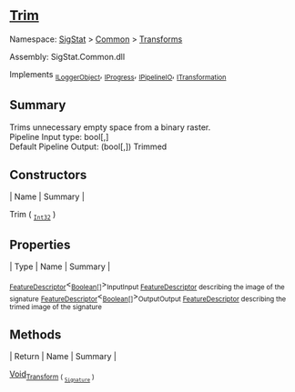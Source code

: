 # <sub>[Trim](./Trim.md)</sub>

Namespace: [SigStat]() > [Common](./../README.md) > [Transforms](./README.md)

Assembly: SigStat.Common.dll

Implements <sub>[ILoggerObject](./../ILoggerObject.md)</sub>, <sub>[IProgress](./../Helpers/IProgress.md)</sub>, <sub>[IPipelineIO](./../Pipeline/IPipelineIO.md)</sub>, <sub>[ITransformation](./../ITransformation.md)</sub>

## Summary
Trims unnecessary empty space from a binary raster.  <br>Pipeline Input type: bool[,]<br>Default Pipeline Output: (bool[,]) Trimmed

## Constructors

| Name | Summary | 

Trim ( <sub>[`Int32`](https://docs.microsoft.com/en-us/dotnet/api/System.Int32)</sub> )<sub></sub>


## Properties

| Type | Name | Summary | 

<sub>[FeatureDescriptor](./../FeatureDescriptor-1.md)</sub>\<<sub>[Boolean](https://docs.microsoft.com/en-us/dotnet/api/System.Boolean)[]</sub>><sub>Input</sub><sub>Input [FeatureDescriptor](https://github.com/hargitomi97/sigstat/blob/master/docs/md/SigStat/Common/FeatureDescriptor.md) describing the image of the signature</sub>
<sub>[FeatureDescriptor](./../FeatureDescriptor-1.md)</sub>\<<sub>[Boolean](https://docs.microsoft.com/en-us/dotnet/api/System.Boolean)[]</sub>><sub>Output</sub><sub>Output [FeatureDescriptor](https://github.com/hargitomi97/sigstat/blob/master/docs/md/SigStat/Common/FeatureDescriptor.md) describing the trimed image of the signature</sub>


## Methods

| Return | Name | Summary | 

[Void](https://docs.microsoft.com/en-us/dotnet/api/System.Void)<sub>[Transform](./Methods/Trim-100663722.md) ( <sub>[`Signature`](./../Signature.md)</sub> )</sub><sub></sub>


